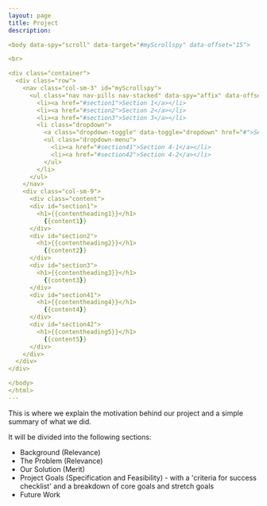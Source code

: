 ```yaml
---
layout: page
title: Project
description: 

<body data-spy="scroll" data-target="#myScrollspy" data-offset="15">

<br>

<div class="container">
  <div class="row">
    <nav class="col-sm-3" id="myScrollspy">
      <ul class="nav nav-pills nav-stacked" data-spy="affix" data-offset-top="205">
        <li><a href="#section1">Section 1</a></li>
        <li><a href="#section2">Section 2</a></li>
        <li><a href="#section3">Section 3</a></li>
        <li class="dropdown">
          <a class="dropdown-toggle" data-toggle="dropdown" href="#">Section 4 <span class="caret"></span></a>
          <ul class="dropdown-menu">
            <li><a href="#section41">Section 4-1</a></li>
            <li><a href="#section42">Section 4-2</a></li>
          </ul>
        </li>
      </ul>
    </nav>
    <div class="col-sm-9">
      <div class="content">
      <div id="section1">    
        <h1>{{contentheading1}}</h1>
          {{content1}}
      </div>
      <div id="section2"> 
        <h1>{{contentheading2}}</h1>
          {{content2}}
      </div>        
      <div id="section3">
        <h1>{{contentheading3}}</h1>
          {{content3}}
      </div>
      <div id="section41">
        <h1>{{contentheading4}}</h1>
          {{content4}}
      </div>      
      <div id="section42">
        <h1>{{contentheading5}}</h1>
          {{content5}}
      </div>
    </div>
  </div>
</div>

</body>
</html> 
---
```


This is where we explain the motivation behind our project and a simple summary of what we did. 

It will be divided into the following sections:
- Background (Relevance)
- The Problem (Relevance)
- Our Solution (Merit)
- Project Goals (Specification and Feasibility) - with a 'criteria for success checklist' and a breakdown of core goals and stretch goals
- Future Work


<!--sidescrollbar attempt1-->
   <!-- <div id="main" role="main">
  <div class="sidebar sticky">
<nav class="nav__list">
  <ul>
    <li>
      <a href="lab_book/#Getting Started"><span class="nav__sub-title">Getting Started</span></a>
    <ul>
      <li><a href="lab_book/#June 19" class="" style=>June 19</a></li>
      <li><a href="lab_book/#June 20" class="" style=>June 20</a></li>
      <li><a href="lab_book/#June 21" class="" style=>June 21</a></li>
    </ul>
      <br>
      <a href="#top"><span class="nav__sub-title">Top</span></a>
    </li>
  </ul>
</nav> 